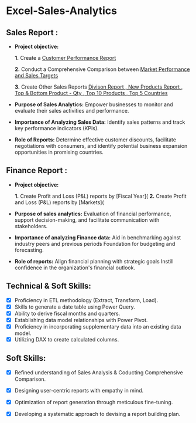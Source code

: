 # Excel-Sales-Analytics

## Sales Report :


- **Project objective:** 

    **1.** Create a [Customer Performance Report](https://github.com/Varshahumnekar/Excel-Sales-Analytics/blob/main/Customer%20Performance%20Report.pdf)
  
    **2.** Conduct a Comprehensive Comparison between [Market Performance and Sales Targets](https://github.com/Varshahumnekar/Excel-Sales-Analytics/blob/main/Market%20Performance%20vs%20Target.pdf)
  
    **3.** Create Other Sales Reports [Divison Report , New Products Report , Top & Bottom Product - Qty , Top 10 Products , Top 5 Countries](https://github.com/Varshahumnekar/Excel-Sales-Analytics/blob/main/Other%20Sales%20Performance%20Reports.pdf)
- **Purpose of Sales Analytics:** Empower businesses to monitor and evaluate their sales activities and performance.

- **Importance of Analyzing Sales Data:** Identify sales patterns and track key performance indicators (KPIs).

 - **Role of Reports:** Determine effective customer discounts, facilitate negotiations with consumers, and identify potential business expansion opportunities in promising countries.


## Finance Report :

- **Project objective:** 

    **1.** Create Profit and Loss (P&L) reports by [Fiscal Year](
    **2.** Create Profit and Loss (P&L) reports by [Markets](
- **Purpose of sales analytics:** Evaluation of financial performance, support decision-making, and facilitate communication with stakeholders.

- **Importance of analyzing Finance data:** Aid in benchmarking against industry peers and previous periods Foundation for budgeting and forecasting.

- **Role of reports:** Align financial planning with strategic goals Instill confidence in the organization's financial outlook.

  
## Technical & Soft Skills:
- [x]	Proficiency in ETL methodology (Extract, Transform, Load).
- [x]	Skills to generate a date table using Power Query.
- [x]	Ability to derive fiscal months and quarters.
- [x]	Establishing data model relationships with Power Pivot.
- [x]	Proficiency in incorporating supplementary data into an existing data model.
- [x]	Utilizing DAX to create calculated columns.

## Soft Skills:
- [x]	Refined understanding of Sales Analysis & Coducting Comprehensive Comparison.
- [x]	Designing user-centric reports with empathy in mind.
- [x]	Optimization of report generation through meticulous fine-tuning.
- [x]	Developing a systematic approach to devising a report building plan.



  
